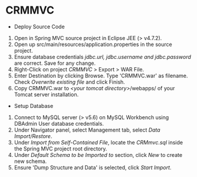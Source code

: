 # CRMMVC
- Deploy Source Code
1. Open in Spring MVC source project in Eclipse JEE (> v4.7.2).
2. Open up src/main/resources/application.properties in the source project.
3. Ensure database credentials _jdbc.url, jdbc.username and jdbc.password_ are correct. Save for any change.
4. Right-Click on project _CRMMVC_ > Export > WAR File.
5. Enter Destination by clicking Browse. Type 'CRMMVC.war' as filename. Check _Overwrite existing file_ and click Finish.
6. Copy CRMMVC.war to _\<your tomcat directory\>_/webapps/ of your Tomcat server installation.

- Setup Database
1. Connect to MySQL server (> v5.6) on MySQL Workbench using DBAdmin User database credentials.
2. Under Navigator panel, select Management tab, select _Data Import/Restore_.
3. Under _Import from Self-Contained File_, locate the _CRMmvc.sql_ inside the Spring MVC project root directory.
4. Under _Default Schema to be Imported to_ section, click _New_ to create new schema.
5. Ensure 'Dump Structure and Data' is selected, click _Start Import_.
